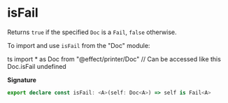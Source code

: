 # isFail

Returns `true` if the specified `Doc` is a `Fail`, `false` otherwise.

To import and use `isFail` from the "Doc" module:

ts
import \* as Doc from "@effect/printer/Doc"
// Can be accessed like this
Doc.isFail
undefined

**Signature**

```ts
export declare const isFail: <A>(self: Doc<A>) => self is Fail<A>
```
